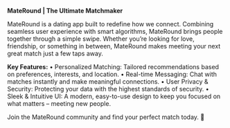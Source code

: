 

**MateRound | The Ultimate Matchmaker**

MateRound is a dating app built to redefine how we connect. Combining seamless user experience with smart algorithms, MateRound brings people together through a simple swipe. Whether you’re looking for love, friendship, or something in between, MateRound makes meeting your next great match just a few taps away.

**Key Features:**
	•	Personalized Matching: Tailored recommendations based on preferences, interests, and location.
	•	Real-time Messaging: Chat with matches instantly and make meaningful connections.
	•	User Privacy & Security: Protecting your data with the highest standards of security.
	•	Sleek & Intuitive UI: A modern, easy-to-use design to keep you focused on what matters – meeting new people.

Join the MateRound community and find your perfect match today. 🚀


